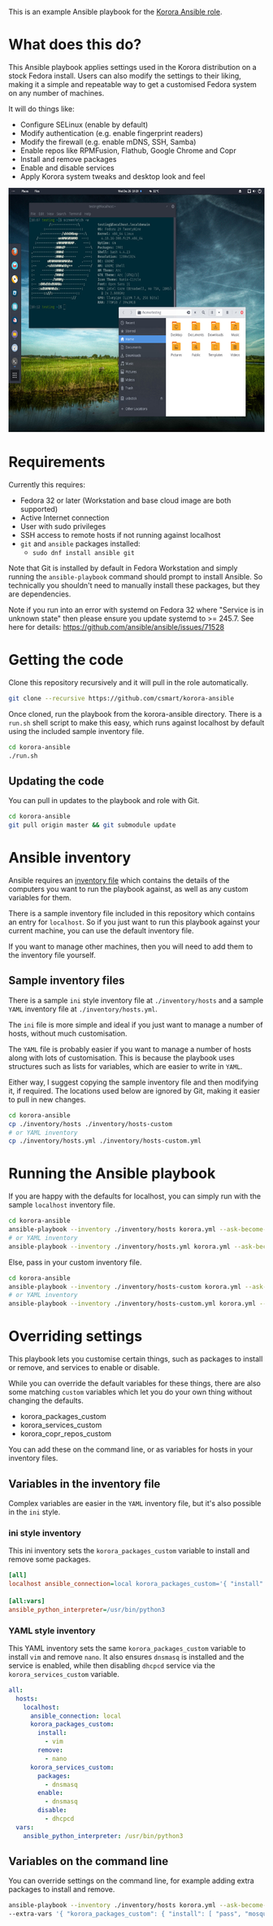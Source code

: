 This is an example Ansible playbook for the [Korora Ansible
role](https://github.com/csmart/ansible-role-korora).

# What does this do?

This Ansible playbook applies settings used in the Korora distribution on
a stock Fedora install. Users can also modify the settings to their liking,
making it a simple and repeatable way to get a customised Fedora system on any
number of machines.

It will do things like:

* Configure SELinux (enable by default)
* Modify authentication (e.g. enable fingerprint readers)
* Modify the firewall (e.g. enable mDNS, SSH, Samba)
* Enable repos like RPMFusion, Flathub, Google Chrome and Copr
* Install and remove packages
* Enable and disable services
* Apply Korora system tweaks and desktop look and feel

<img src="desktop.jpg" alt="Fedora Workstation" width="640" height="480">

# Requirements

Currently this requires:

* Fedora 32 or later (Workstation and base cloud image are both supported)
* Active Internet connection
* User with sudo privileges
* SSH access to remote hosts if not running against localhost
* `git` and `ansible` packages installed:
  - `sudo dnf install ansible git`

Note that Git is installed by default in Fedora Workstation and simply running
the `ansible-playbook` command should prompt to install Ansible. So technically
you shouldn't need to manually install these packages, but they are
dependencies.

Note if you run into an error with systemd on Fedora 32 where "Service is in
unknown state" then please ensure you update systemd to >= 245.7. See here for
details:
https://github.com/ansible/ansible/issues/71528

# Getting the code

Clone this repository recursively and it will pull in the role automatically.

```bash
git clone --recursive https://github.com/csmart/korora-ansible
```

Once cloned, run the playbook from the korora-ansible directory. There is
a `run.sh` shell script to make this easy, which runs against localhost by
default using the included sample inventory file.

```bash
cd korora-ansible
./run.sh
```

## Updating the code

You can pull in updates to the playbook and role with Git.

```bash
cd korora-ansible
git pull origin master && git submodule update
```

# Ansible inventory

Ansible requires an [inventory
file](https://docs.ansible.com/ansible/latest/user_guide/intro_inventory.html)
which contains the details of the computers you want to run the playbook
against, as well as any custom variables for them.

There is a sample inventory file included in this repository which contains an
entry for `localhost`. So if you just want to run this playbook against your
current machine, you can use the default inventory file.

If you want to manage other machines, then you will need to add them to the
inventory file yourself.

## Sample inventory files

There is a sample `ini` style inventory file at `./inventory/hosts` and
a sample `YAML` inventory file at `./inventory/hosts.yml`.

The `ini` file is more simple and ideal if you just want to manage a number of
hosts, without much customisation.

The `YAML` file is probably easier if you want to manage a number of hosts
along with lots of customisation. This is because the playbook uses structures
such as lists for variables, which are easier to write in `YAML`.

Either way, I suggest copying the sample inventory file and then modifying it,
if required. The locations used below are ignored by Git, making it easier to
pull in new changes.

```bash
cd korora-ansible
cp ./inventory/hosts ./inventory/hosts-custom
# or YAML inventory
cp ./inventory/hosts.yml ./inventory/hosts-custom.yml
```

# Running the Ansible playbook

If you are happy with the defaults for localhost, you can simply run with the
sample `localhost` inventory file.

```bash
cd korora-ansible
ansible-playbook --inventory ./inventory/hosts korora.yml --ask-become-pass
# or YAML inventory
ansible-playbook --inventory ./inventory/hosts.yml korora.yml --ask-become-pass
```

Else, pass in your custom inventory file.

```bash
cd korora-ansible
ansible-playbook --inventory ./inventory/hosts-custom korora.yml --ask-become-pass
# or YAML inventory
ansible-playbook --inventory ./inventory/hosts-custom.yml korora.yml --ask-become-pass
```

# Overriding settings

This playbook lets you customise certain things, such as packages to install or
remove, and services to enable or disable.

While you can override the default variables for these things, there are also
some matching `custom` variables which let you do your own thing without
changing the defaults.

* korora_packages_custom
* korora_services_custom
* korora_copr_repos_custom

You can add these on the command line, or as variables for hosts in your
inventory files.

## Variables in the inventory file

Complex variables are easier in the	`YAML` inventory file, but it's also
possible in the `ini` style.

### ini style inventory

This ini inventory sets the `korora_packages_custom` variable to install and
remove some packages.

```ini
[all]
localhost ansible_connection=local korora_packages_custom='{ "install": [ "vim" ], "remove": [ "nano" ] }'

[all:vars]
ansible_python_interpreter=/usr/bin/python3
```

### YAML style inventory

This YAML inventory sets the same `korora_packages_custom` variable to install
`vim` and remove `nano`. It also ensures `dnsmasq` is installed and the service
is enabled, while then disabling `dhcpcd` service via the
`korora_services_custom` variable.

```yaml
all:
  hosts:
    localhost:
      ansible_connection: local
      korora_packages_custom:
        install:
          - vim
        remove:
          - nano
      korora_services_custom:
        packages:
          - dnsmasq
        enable:
          - dnsmasq
        disable:
          - dhcpcd
  vars:
    ansible_python_interpreter: /usr/bin/python3
```

## Variables on the command line

You can override settings on the command line, for example adding extra
packages to install and remove.

```bash
ansible-playbook --inventory ./inventory/hosts korora.yml --ask-become-pass \
--extra-vars '{ "korora_packages_custom": { "install": [ "pass", "mosquitto" ], "remove": [ "abrt" ] }}'
```
